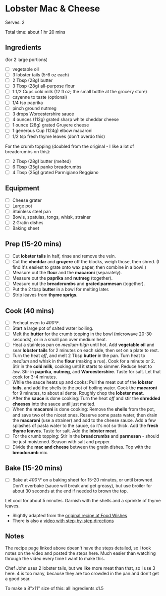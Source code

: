 # Lobster Mac & Cheese

Serves: 2

Total time: about 1 hr 20 mins

## Ingredients

(for 2 large portions)

* [ ] vegetable oil
* [ ] 3 lobster tails (5-6 oz each)
* [ ] 2 Tbsp (28g) butter
* [ ] 3 Tbsp (28g) all-purpose flour
* [ ] 1 1/2 Cups cold milk (12 fl oz; the small bottle at the grocery store)
* [ ] cayenne to taste (optional)
* [ ] 1/4 tsp paprika
* [ ] pinch ground nutmeg
* [ ] 3 drops Worcestershire sauce
* [ ] 4 ounces (112g) grated sharp white cheddar cheese
* [ ] 1 ounce (28g) grated Gruyere cheese
* [ ] 1 generous Cup (124g) elbow macaroni
* [ ] 1/2 tsp fresh thyme leaves (don't overdo this)

For the crumb topping (doubled from the original - I like a lot of breadcrumbs on this):

* [ ] 2 Tbsp (28g) butter (melted)
* [ ] 6 Tbsp (35g) panko breadcrumbs
* [ ] 4 Tbsp (25g) grated Parmigiano Reggiano

## Equipment

* [ ] Cheese grater
* [ ] Large pot
* [ ] Stainless steel pan
* [ ] Bowls, spatulas, tongs, whisk, strainer
* [ ] 2 Gratin dishes
* [ ] Baking sheet

## Prep (15-20 mins)

* [ ] Cut **lobster tails** in half, rinse and remove the vein.
* [ ] Cut the **cheddar** and **gruyere** off the blocks, weigh those, then shred. (I find it's easiest to grate onto wax paper, then combine in a bowl.)
* [ ] Measure out the **flour** and the **macaroni** (separately).
* [ ] Measure out the **paprika** and **nutmeg** (together).
* [ ] Measure out the **breadcrumbs** and **grated parmesan** (together).
* [ ] Put the 2 tbsp **butter** in a bowl for melting later.
* [ ] Strip leaves from **thyme sprigs**.

## Cook (40 mins)

* [ ] Preheat oven to *400°F*.
* [ ] Start a large pot of salted water boiling.
* [ ] Melt the **butter** for the crumb topping in the bowl (microwave 20-30 seconds), or in a small pan over medium heat.
* [ ] Heat a stainless pan on *medium-high* until hot. Add **vegetable oil** and sear **lobster tails** for 2 minutes on each side, then set on a plate to rest.
* [ ] Turn the heat *off*, and melt 2 Tbsp **butter** in the pan. Turn heat to *medium* and whisk in the **flour** (making a rue). Cook for a minute or 2. Stir in the **cold milk**, cooking until it starts to simmer. Reduce heat to *low*. Stir in **paprika**, **nutmeg**, and **Worcestershire**. Taste for salt. Let that cook for 3-4 minutes.
* [ ] While the sauce heats up and cooks: Pull the meat out of the **lobster tails**, and add the shells to the pot of boiling water. Cook the **macaroni** for 9 minutes, to about al dente. Roughly chop the **lobster meat**.
* [ ] After the **sauce** is done cooking: Turn the heat *off* and stir the **shredded cheeses** into the sauce until just melted.
* [ ] When the **macaroni** is done cooking: Remove the **shells** from the pot, and save two of the nicest ones. Reserve some pasta water, then drain the **macaroni** (use a strainer) and add to the cheese sauce. Add a few splashes of pasta water to the sauce, so it's not so thick. Add the **fresh thyme leaves**. Taste for salt. Add the **lobster meat**.
* [ ] For the crumb topping: Stir in the **breadcrumbs** and **parmesan** - should be just moistened. Season with salt and pepper.
* [ ] Divide the **mac and cheese** between the gratin dishes. Top with the **breadcrumb** mix.

## Bake (15-20 mins)

* [ ] Bake at *400°F* on a baking sheet for 15-20 minutes, or until browned. Don't overbake (sauce will break and get greasy), but use broiler for about 30 seconds at the end if needed to brown the top.

Let cool for about 5 minutes. Garnish with the shells and a sprinkle of thyme leaves.

* Slightly adapted from the [original recipe at Food Wishes](https://foodwishes.blogspot.com/2015/02/lobster-mac-and-cheese-is-it-really-hard.html)
* There is also a [video with step-by-step directions](https://www.youtube.com/watch?v=vPO-wOlpN9I)

## Notes

The recipe page linked above doesn't have the steps detailed, so I took notes on the video and posted the steps here.
Much easier than watching through the video every time I want to make this.

Chef John uses 2 lobster tails, but we like more meat than that, so I use 3 here.
4 is too many, because they are too crowded in the pan and don't get a good sear.

To make a 8"x11" size of this: all ingredients x1.5
